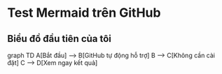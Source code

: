  # Test Mermaid trên GitHub 
## Biểu đồ đầu tiên của tôi 

graph TD 
    A[Bắt đầu] --> B[GitHub tự động hỗ trợ] 
    B --> C[Không cần cài đặt] 
    C --> D[Xem ngay kết quả]
